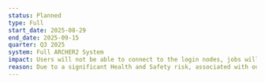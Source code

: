 ```yaml
---
status: Planned
type: Full 
start_date: 2025-08-29 
end_date: 2025-09-15 
quarter: Q3 2025
system: Full ARCHER2 System 
impact: Users will not be able to connect to the login nodes, jobs will not run and users will be unable to access data during this maintenance. There will be no power to the entire site. SAFE and the ARCHER2 website will be available. 
reason: Due to a significant Health and Safety risk, associated with our power supply to the site, that requires action at the Advanced Computing Facility (ACF), there will be a full power outage to the site during this period. Specialised external contractors will be working on a 24/7 basis for the outage period replacing switchgear. 
---
```

